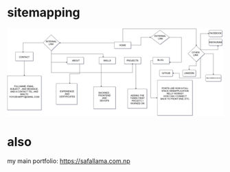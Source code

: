 
# sitemapping
![sitemapping](<safal lama.drawio.png>)
# also
my main portfolio: https://safallama.com.np 
